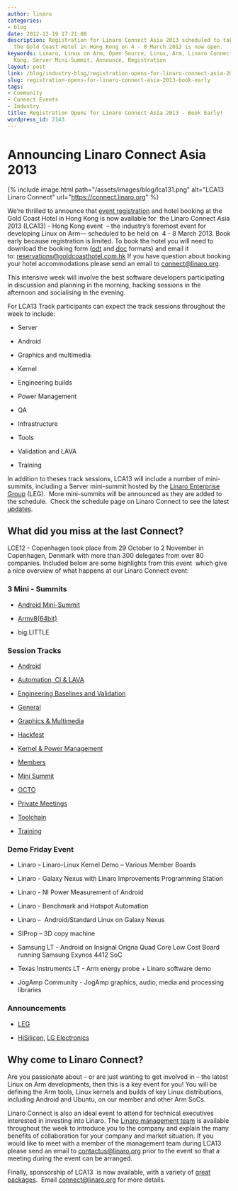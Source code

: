 ```yaml
---
author: linaro
categories:
- blog
date: 2012-12-19 17:21:08
description: Registration for Linaro Connect Asia 2013 scheduled to take place at
  the Gold Coast Hotel in Hong Kong on 4 - 8 March 2013 is now open.
keywords: Linaro, Linux on Arm, Open Source, Linux, Arm, Linaro Connect, LCA13-Hong
  Kong, Server Mini-Summit, Announce, Registration
layout: post
link: /blog/industry-blog/registration-opens-for-linaro-connect-asia-2013-book-early/
slug: registration-opens-for-linaro-connect-asia-2013-book-early
tags:
- Community
- Connect Events
- Industry
title: Registration Opens for Linaro Connect Asia 2013 - Book Early!
wordpress_id: 2143
---
```


# Announcing Linaro Connect Asia 2013

{% include image.html path="/assets/images/blog/lca131.png" alt="LCA13 Linaro Connect" url="https://connect.linaro.org" %}

We’re thrilled to announce that [event registration](http://linaro.eventbrite.co.uk/) and hotel booking at the Gold Coast Hotel in Hong Kong is now available for  the Linaro Connect Asia 2013 (LCA13) - Hong Kong event  – the industry’s foremost event for developing Linux on Arm— scheduled to be held on  4 - 8 March 2013. Book early because registration is limited. To book the hotel you will need to download the booking form ([odt](/assets/downloads/Hotel-Reservation-Form.odt) and [doc]() formats) and email it to: [reservations@goldcoasthotel.com.hk](mailto:reservations@goldcoasthotel.com.hk) If you have question about booking your hotel accommodations please send an email to [connect@linaro.org](mailto:connect@linaro.org).

This intensive week will involve the best software developers participating in discussion and planning in the morning, hacking sessions in the afternoon and socialising in the evening.

For LCA13 Track participants can expect the track sessions throughout the week to include:

  * Server

  * Android

  * Graphics and multimedia


  * Kernel


  * Engineering builds


  * Power Management


  * QA


  * Infrastructure


  * Tools


  * Validation and LAVA


  * Training


In addition to theses track sessions, LCA13 will include a number of mini-summits, including a Server mini-summit hosted by the [Linaro Enterprise Group](/engineering/datacenter-and-cloud/) (LEG).  More mini-summits will be announced as they are added to the schedule.  Check the schedule page on Linaro Connect to see the latest [updates](https://connect.linaro.org/).


## What did you miss at the last Connect?


LCE12 - Copenhagen took place from 29 October to 2 November in Copenhagen, Denmark with more than 300 delegates from over 80 companies. Included below are some highlights from this event  which give a nice overview of what happens at our Linaro Connect event:


### 3 Mini - Summits

  * [Android Mini-Summit](/blog/summary-of-the-android-mini-summit-at-connect-copenhagen-2012/)


  * [Armv8(64bit)](/blog/armv8-64-bit-mini-summit-at-lce12-copenhagen/)


  * big.LITTLE

### Session Tracks

  * [Android](https://connect.linaro.org)


  * [Automation, CI & LAVA](https://connect.linaro.org)


  * [Engineering Baselines and Validation](https://connect.linaro.org)


  * [General](https://connect.linaro.org)


  * [Graphics & Multimedia](https://connect.linaro.org)


  * [Hackfest](https://connect.linaro.org)


  * [Kernel & Power Management](https://connect.linaro.org)


  * [Members](https://connect.linaro.org)


  * [Mini Summit](https://connect.linaro.org)


  * [OCTO](https://connect.linaro.org)


  * [Private Meetings](https://connect.linaro.org)


  * [Toolchain](https://connect.linaro.org)


  * [Training](https://connect.linaro.org)

### Demo Friday Event

  * Linaro – Linaro-Linux Kernel Demo – Various Member Boards


  * Linaro - Galaxy Nexus with Linaro Improvements Programming Station


  * Linaro - NI Power Measurement of Android


  * Linaro - Benchmark and Hotspot Automation


  * Linaro –  Android/Standard Linux on Galaxy Nexus


  * SIProp – 3D copy machine


  * Samsung LT - Android on Insignal Origna Quad Core Low Cost Board running Samsung Exynos 4412 SoC


  * Texas Instruments LT - Arm energy probe + Linaro software demo


  * JogAmp Community - JogAmp graphics, audio, media and processing libraries


### Announcements

  * [LEG](/news/industry-leaders-collaborate-to-accelerate-software-ecosystem-for-arm-servers-and-join-linaro/)


  * [HiSilicon](/news/hisilicon-joins-linaro-as-core-member/), [LG Electronics](/news/lg-electronics-joins-linaro/)


## Why come to Linaro Connect?

Are you passionate about – or are just wanting to get involved in – the latest Linux on Arm developments, then this is a key event for you! You will be defining the Arm tools, Linux kernels and builds of key Linux distributions, including Android and Ubuntu, on our member and other Arm SoCs.

Linaro Connect is also an ideal event to attend for technical executives interested in investing into Linaro. The [Linaro management team](/about/) is available throughout the week to introduce you to the company and explain the many benefits of collaboration for your company and market situation. If you would like to meet with a member of the management team during LCA13 please send an email to contactus@linaro.org prior to the event so that a meeting during the event can be arranged.

Finally, sponsorship of LCA13  is now available, with a variety of [great packages](https://connect.linaro.org/sponsors/).  Email [connect@linaro.org](mailto:connect@linaro.org) for more details.
